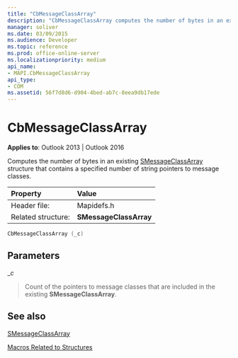 ```yaml
---
title: "CbMessageClassArray"
description: "CbMessageClassArray computes the number of bytes in an existing SMessageClassArray structure that contains a specified number of string pointers to message classes."
manager: soliver
ms.date: 03/09/2015
ms.audience: Developer
ms.topic: reference
ms.prod: office-online-server
ms.localizationpriority: medium
api_name:
- MAPI.CbMessageClassArray
api_type:
- COM
ms.assetid: 56f7d8d6-d904-4bed-ab7c-8eea9db17ede
---
```


# CbMessageClassArray

  
  
**Applies to**: Outlook 2013 | Outlook 2016 
  
Computes the number of bytes in an existing [SMessageClassArray](smessageclassarray.md) structure that contains a specified number of string pointers to message classes. 
  
|Property|Value|
|:-----|:-----|
|Header file:  <br/> |Mapidefs.h  <br/> |
|Related structure:  <br/> |**SMessageClassArray** <br/> |
   
```cpp
CbMessageClassArray (_c)
```

## Parameters

 __c_
  
> Count of the pointers to message classes that are included in the existing **SMessageClassArray**.
    
## See also



[SMessageClassArray](smessageclassarray.md)


[Macros Related to Structures](macros-related-to-structures.md)

